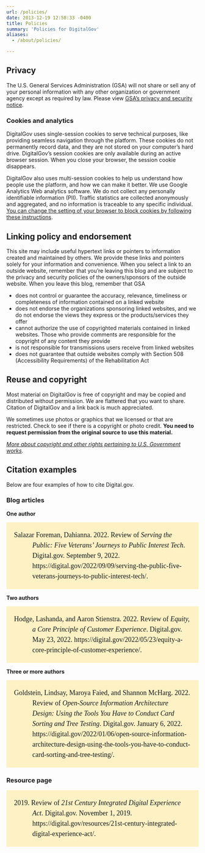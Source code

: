 ```yaml
---
url: /policies/
date: 2013-12-19 12:58:33 -0400
title: Policies
summary: 'Policies for DigitalGov'
aliases:
  - /about/policies/

---
```


## Privacy

The U.S. General Services Administration (GSA) will not share or sell any of your personal information with any other organization or government agency except as required by law. Please view [GSA’s privacy and security notice](https://www.gsa.gov/website-information/website-policies#privacy).

### Cookies and analytics

DigitalGov uses single-session cookies to serve technical purposes, like providing seamless navigation through the platform. These cookies do not permanently record data, and they are not stored on your computer&#8217;s hard drive. DigitalGov&#8217;s session cookies are only available during an active browser session. When you close your browser, the session cookie disappears.

DigitalGov also uses multi-session cookies to help us understand how people use the platform, and how we can make it better. We use Google Analytics Web analytics software. We do not collect any personally identifiable information (PII). Traffic statistics are collected anonymously and aggregated, and no information is traceable to any specific individual. [You can change the setting of your browser to block cookies by following these instructions](https://www.usa.gov/optout-instructions).

## Linking policy and endorsement

This site may include useful hypertext links or pointers to information created and maintained by others. We provide these links and pointers solely for your information and convenience. When you select a link to an outside website, remember that you&#8217;re leaving this blog and are subject to the privacy and security policies of the owners/sponsors of the outside website. When you leave this blog, remember that GSA

* does not control or guarantee the accuracy, relevance, timeliness or completeness of information contained on a linked website
* does not endorse the organizations sponsoring linked websites, and we do not endorse the views they express or the products/services they offer
* cannot authorize the use of copyrighted materials contained in linked websites. Those who provide comments are responsible for the copyright of any content they provide
* is not responsible for transmissions users receive from linked websites
* does not guarantee that outside websites comply with Section 508 (Accessibility Requirements) of the Rehabilitation Act

## Reuse and copyright

Most material on DigitalGov is free of copyright and may be copied and distributed without permission. We are flattered that you want to share. Citation of DigitalGov and a link back is much appreciated.

We sometimes use photos or graphics that we licensed or that are restricted. Check to see if there is a copyright or photo credit. **You need to request permission from the original source to use this material.**

*[More about copyright and other rights pertaining to U.S. Government works](https://www.usa.gov/copyrighted-government-works).*

## Citation examples

Below are four examples of how to cite Digital.gov.

### Blog articles

**One author**

<div style="background: rgb(254, 241, 196); margin-bottom: 10px; padding: 20px;">
  <p style="font-family: Calibri; font-size: 18px; margin: 0px 0px 0px 0.5in; text-indent: -0.5in; line-height: 1.5em;">Salazar Foreman, Dahianna. 2022. Review of <i>Serving the Public: Five Veterans’ Journeys to Public Interest Tech</i>. Digital.gov. September 9, 2022. https://digital.gov/2022/09/09/serving-the-public-five-veterans-journeys-to-public-interest-tech/.</p>
</div>

**Two authors**

<div style="background: rgb(254, 241, 196); margin-bottom: 10px; padding: 20px;">
  <p style="font-family: Calibri; font-size: 18px; margin: 0px 0px 0px 0.5in; text-indent: -0.5in; line-height: 1.5em;">Hodge, Lashanda, and Aaron Stienstra. 2022. Review of <i>Equity, a Core Principle of Customer Experience</i>. Digital.gov. May 23, 2022. https://digital.gov/2022/05/23/equity-a-core-principle-of-customer-experience/.</p>
</div>

**Three or more authors**

<div style="background: rgb(254, 241, 196); margin-bottom: 10px; padding: 20px;">
  <p style="font-family: Calibri; font-size: 18px; margin: 0px 0px 0px 0.5in; text-indent: -0.5in; line-height: 1.5em;">Goldstein, Lindsay, Maroya Faied, and Shannon McHarg. 2022. Review of <i>Open-Source Information Architecture Design: Using the Tools You Have to Conduct Card Sorting and Tree Testing</i>. Digital.gov. January 6, 2022. https://digital.gov/2022/01/06/open-source-information-architecture-design-using-the-tools-you-have-to-conduct-card-sorting-and-tree-testing/.</p>
</div>

### Resource page

<div style="background: rgb(254, 241, 196); margin-bottom: 10px; padding: 20px;">
  <p style="font-family: Calibri; font-size: 18px; margin: 0px 0px 0px 0.5in; text-indent: -0.5in; line-height: 1.5em;">2019. Review of <i>21st Century Integrated Digital Experience Act</i>. Digital.gov. November 1, 2019. https://digital.gov/resources/21st-century-integrated-digital-experience-act/.</p>
</div>
